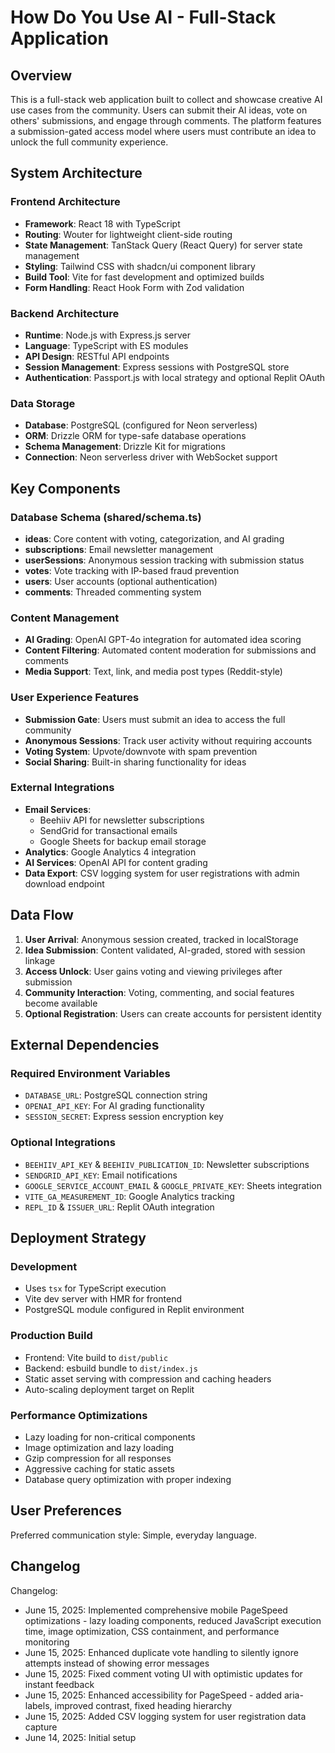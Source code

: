 # How Do You Use AI - Full-Stack Application

## Overview

This is a full-stack web application built to collect and showcase creative AI use cases from the community. Users can submit their AI ideas, vote on others' submissions, and engage through comments. The platform features a submission-gated access model where users must contribute an idea to unlock the full community experience.

## System Architecture

### Frontend Architecture
- **Framework**: React 18 with TypeScript
- **Routing**: Wouter for lightweight client-side routing
- **State Management**: TanStack Query (React Query) for server state management
- **Styling**: Tailwind CSS with shadcn/ui component library
- **Build Tool**: Vite for fast development and optimized builds
- **Form Handling**: React Hook Form with Zod validation

### Backend Architecture
- **Runtime**: Node.js with Express.js server
- **Language**: TypeScript with ES modules
- **API Design**: RESTful API endpoints
- **Session Management**: Express sessions with PostgreSQL store
- **Authentication**: Passport.js with local strategy and optional Replit OAuth

### Data Storage
- **Database**: PostgreSQL (configured for Neon serverless)
- **ORM**: Drizzle ORM for type-safe database operations
- **Schema Management**: Drizzle Kit for migrations
- **Connection**: Neon serverless driver with WebSocket support

## Key Components

### Database Schema (shared/schema.ts)
- **ideas**: Core content with voting, categorization, and AI grading
- **subscriptions**: Email newsletter management
- **userSessions**: Anonymous session tracking with submission status
- **votes**: Vote tracking with IP-based fraud prevention
- **users**: User accounts (optional authentication)
- **comments**: Threaded commenting system

### Content Management
- **AI Grading**: OpenAI GPT-4o integration for automated idea scoring
- **Content Filtering**: Automated content moderation for submissions and comments
- **Media Support**: Text, link, and media post types (Reddit-style)

### User Experience Features
- **Submission Gate**: Users must submit an idea to access the full community
- **Anonymous Sessions**: Track user activity without requiring accounts
- **Voting System**: Upvote/downvote with spam prevention
- **Social Sharing**: Built-in sharing functionality for ideas

### External Integrations
- **Email Services**: 
  - Beehiiv API for newsletter subscriptions
  - SendGrid for transactional emails
  - Google Sheets for backup email storage
- **Analytics**: Google Analytics 4 integration
- **AI Services**: OpenAI API for content grading
- **Data Export**: CSV logging system for user registrations with admin download endpoint

## Data Flow

1. **User Arrival**: Anonymous session created, tracked in localStorage
2. **Idea Submission**: Content validated, AI-graded, stored with session linkage
3. **Access Unlock**: User gains voting and viewing privileges after submission
4. **Community Interaction**: Voting, commenting, and social features become available
5. **Optional Registration**: Users can create accounts for persistent identity

## External Dependencies

### Required Environment Variables
- `DATABASE_URL`: PostgreSQL connection string
- `OPENAI_API_KEY`: For AI grading functionality
- `SESSION_SECRET`: Express session encryption key

### Optional Integrations
- `BEEHIIV_API_KEY` & `BEEHIIV_PUBLICATION_ID`: Newsletter subscriptions
- `SENDGRID_API_KEY`: Email notifications
- `GOOGLE_SERVICE_ACCOUNT_EMAIL` & `GOOGLE_PRIVATE_KEY`: Sheets integration
- `VITE_GA_MEASUREMENT_ID`: Google Analytics tracking
- `REPL_ID` & `ISSUER_URL`: Replit OAuth integration

## Deployment Strategy

### Development
- Uses `tsx` for TypeScript execution
- Vite dev server with HMR for frontend
- PostgreSQL module configured in Replit environment

### Production Build
- Frontend: Vite build to `dist/public`
- Backend: esbuild bundle to `dist/index.js`
- Static asset serving with compression and caching headers
- Auto-scaling deployment target on Replit

### Performance Optimizations
- Lazy loading for non-critical components
- Image optimization and lazy loading
- Gzip compression for all responses
- Aggressive caching for static assets
- Database query optimization with proper indexing

## User Preferences

Preferred communication style: Simple, everyday language.

## Changelog

Changelog:
- June 15, 2025: Implemented comprehensive mobile PageSpeed optimizations - lazy loading components, reduced JavaScript execution time, image optimization, CSS containment, and performance monitoring
- June 15, 2025: Enhanced duplicate vote handling to silently ignore attempts instead of showing error messages
- June 15, 2025: Fixed comment voting UI with optimistic updates for instant feedback
- June 15, 2025: Enhanced accessibility for PageSpeed - added aria-labels, improved contrast, fixed heading hierarchy
- June 15, 2025: Added CSV logging system for user registration data capture
- June 14, 2025: Initial setup